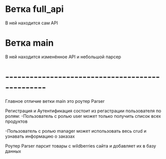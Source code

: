 # Ветка full_api
В ней находится сам API

# Ветка main
В ней находится изменённое API и небольшой парсер

# ------------------------------------------------

Главное отличие ветки main это роутер Parser

Регистрация и Аутентификация состоит из регастрации пользователя по ролям:
-Пользователь с ролью user может только получить список всех продуктов

-Пользователь с ролью manager может использовать весь crud и узнавать информацию о заказах

Роутер Parser парсит товары с wildberries сайта и добавляет их в базу данных
